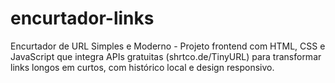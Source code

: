# encurtador-links
Encurtador de URL Simples e Moderno - Projeto frontend com HTML, CSS e JavaScript que integra APIs gratuitas (shrtco.de/TinyURL) para transformar links longos em curtos, com histórico local e design responsivo.
